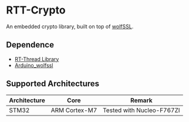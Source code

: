 # RTT-Crypto

An embedded crypto library, built on top of [wolfSSL](https://www.wolfssl.com/products/wolfssl/).


## Dependence

* [RT-Thread Library](https://github.com/onelife/Arduino_RT-Thread)
* [Arduino_wolfssl](https://github.com/onelife/Arduino_wolfssl)


## Supported Architectures ##

| Architecture | Core | Remark |
| --- | --- | --- |
| STM32 | ARM Cortex-M7 | Tested with Nucleo-F767ZI |
